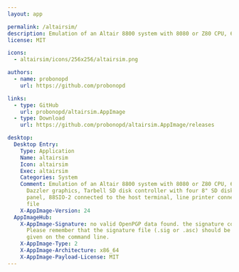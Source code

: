 ```yaml
---
layout: app

permalink: /altairsim/
description: Emulation of an Altair 8800 system with 8080 or Z80 CPU, 64KB RAM, Cromemco Dazzler graphics, Tarbell SD disk controller with four 8" SD disk drives, front panel, 88SIO-2 connected to the host terminal, line printer connected to host file
license: MIT

icons:
  - altairsim/icons/256x256/altairsim.png

authors:
  - name: probonopd
    url: https://github.com/probonopd

links:
  - type: GitHub
    url: probonopd/altairsim.AppImage
  - type: Download
    url: https://github.com/probonopd/altairsim.AppImage/releases

desktop:
  Desktop Entry:
    Type: Application
    Name: altairsim
    Icon: altairsim
    Exec: altairsim
    Categories: System
    Comment: Emulation of an Altair 8800 system with 8080 or Z80 CPU, 64KB RAM, Cromemco
      Dazzler graphics, Tarbell SD disk controller with four 8" SD disk drives, front
      panel, 88SIO-2 connected to the host terminal, line printer connected to host
      file
    X-AppImage-Version: 24
  AppImageHub:
    X-AppImage-Signature: no valid OpenPGP data found. the signature could not be verified.
      Please remember that the signature file (.sig or .asc) should be the first file
      given on the command line.
    X-AppImage-Type: 2
    X-AppImage-Architecture: x86_64
    X-AppImage-Payload-License: MIT
---
```

